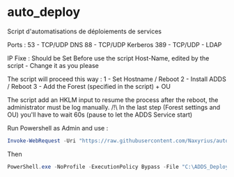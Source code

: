 # auto_deploy
Script d'automatisations de déploiements de services

Ports : 53 - TCP/UDP DNS 88 - TCP/UDP Kerberos 389 - TCP/UDP - LDAP

IP Fixe : Should be Set Before use the script Host-Name, edited by the script - Change it as you please

The script will proceed this way : 1 - Set Hostname / Reboot 2 - Install ADDS / Reboot 3 - Add the Forest (specified in the script) + OU

The script add an HKLM input to resume the process after the reboot, the administrator must be log manually.
/!\ In the last step (Forest settings and OU) you'll have to wait 60s (pause to let the ADDS Service start)

Run Powershell as Admin and use :
``` Powershell
Invoke-WebRequest -Uri "https://raw.githubusercontent.com/Naxyrius/auto_deploy/refs/heads/main/ADDS_Deploy_HKLM_Version.ps1" -OutFile "C:\ADDS_Deploy_HKLM_Version.ps1"
```

Then 

```Powershell 
PowerShell.exe -NoProfile -ExecutionPolicy Bypass -File "C:\ADDS_Deploy_HKLM_Version.ps1"
```
